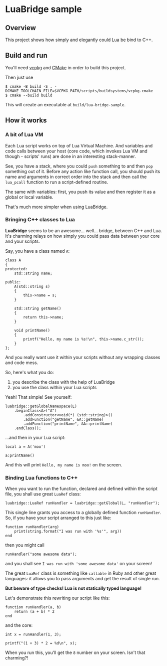 # LuaBridge sample

## Overview

This project shows how simply and elegantly could Lua be bind to C++.

## Build and run

You'll need [vcpkg](https://github.com/microsoft/vcpkg) and [CMake](https://cmake.org/) in order to build this project.

Then just use

```
$ cmake -B build -S . -DCMAKE_TOOLCHAIN_FILE=$VCPKG_PATH/scripts/buildsystems/vcpkg.cmake
$ cmake --build build
```

This will create an executable at `build/lua-bridge-sample`.

## How it works

### A bit of Lua VM

Each Lua script works on top of Lua Virtual Machine. And variables and 
code calls between your host (core code, which invokes Lua VM and though - 
scripts' runs) are done in an interesting stack-manner.

See, you have a stack, where you could `push` something to and then `pop`
something out of it. Before any action like function call, you should
push its name and arguments in correct order into the stack and then
call the `lua_pcall` function to run a script-defined routine.

The same with variables: first, you push its value and then register it as
a global or local variable.

That's much more simpler when using LuaBridge.

### Bringing C++ classes to Lua

**LuaBridge** seems to be an awesome... well... bridge, between C++ and Lua.
It's charming relays on how simply you could pass data between your core
and your scripts.

Say, you have a class named `A`:

```
class A 
{
protected:
    std::string name;

public:
    A(std::string s)
    {
        this->name = s;
    }

    std::string getName()
    {
        return this->name;
    }

    void printName()
    {
        printf("Hello, my name is %s!\n", this->name.c_str());
    }
};
```

And you really want use it within your scripts without any wrapping classes
and code mess.

So, here's what you do:

1. you describe the class with the help of LuaBridge
2. you use the class within your Lua scripts

Yeah! That simple! See yourself:

```
luabridge::getGlobalNamespace(L)
    .beginClass<A>("A")
        .addConstructor<void(*) (std::string)>()
        .addFunction("getName", &A::getName)
        .addFunction("printName", &A::printName)
    .endClass();
```

...and then in your Lua script:

```
local a = A('moo')

a:printName()
```

And this will print `Hello, my name is moo!` on the screen.

### Binding Lua functions to C++

When you want to run the function, declared and defined within the script file,
you shall use great `LuaRef` class:

```
luabridge::LuaRef runHandler = luabridge::getGlobal(L, "runHandler");
```

This single line grants you access to a globally defined function `runHandler`.
So, if you have your script arranged to this just like:

```
function runHandler(arg)
    print(string.format("I was run with '%s'", arg))
end
```

then you might call 

```
runHandler("some awesome data");
```

and you shall see `I was run with 'some awesome data'` on your screen!

The great `LuaRef` class is something like `callable` in Ruby and other great
languages: it allows you to pass arguments and get the result of single run.

**But beware of type checks! Lua is not statically typed language!**

Let's demonstrate this rewriting our script like this:

```
function runHandler(a, b)
    return (a + b) * 2
end
```

and the core:

```
int x = runHandler(1, 3);

printf("(1 + 3) * 2 = %d\n", x);
```

When you run this, you'll get the `8` number on your screen. Isn't that charming?!
